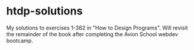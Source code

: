 # htdp-solutions
My solutions to exercises 1-362 in "How to Design Programs". Will revisit the remainder of the book after completing the Avion School webdev bootcamp. 
